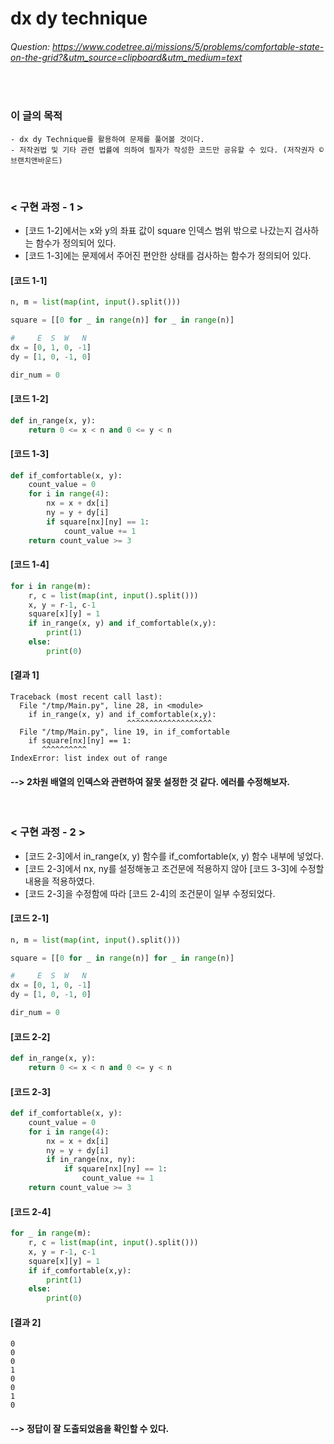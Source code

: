 # dx dy technique
###### Question: https://www.codetree.ai/missions/5/problems/comfortable-state-on-the-grid?&utm_source=clipboard&utm_medium=text
<br/>

### 이 글의 목적
    - dx dy Technique를 활용하여 문제를 풀어볼 것이다.
    - 저작권법 및 기타 관련 법률에 의하여 필자가 작성한 코드만 공유할 수 있다. (저작권자 © 브랜치앤바운드)
<br/>

### < 구현 과정 - 1 >
- [코드 1-2]에서는 x와 y의 좌표 값이 square 인덱스 범위 밖으로 나갔는지 검사하는 함수가 정의되어 있다.
- [코드 1-3]에는 문제에서 주어진 편안한 상태를 검사하는 함수가 정의되어 있다. 
#### [코드 1-1]
```python
n, m = list(map(int, input().split()))

square = [[0 for _ in range(n)] for _ in range(n)]

#     E  S  W   N
dx = [0, 1, 0, -1]
dy = [1, 0, -1, 0]

dir_num = 0
```
#### [코드 1-2]
```python
def in_range(x, y):
    return 0 <= x < n and 0 <= y < n
```
#### [코드 1-3]
```python
def if_comfortable(x, y):
    count_value = 0
    for i in range(4):
        nx = x + dx[i]
        ny = y + dy[i]
        if square[nx][ny] == 1:
            count_value += 1
    return count_value >= 3
```
#### [코드 1-4]
```python
for i in range(m):
    r, c = list(map(int, input().split()))
    x, y = r-1, c-1
    square[x][y] = 1
    if in_range(x, y) and if_comfortable(x,y):
        print(1)
    else:
        print(0) 
```
#### [결과 1]
```plaintext
Traceback (most recent call last):
  File "/tmp/Main.py", line 28, in <module>
    if in_range(x, y) and if_comfortable(x,y):
                          ^^^^^^^^^^^^^^^^^^^
  File "/tmp/Main.py", line 19, in if_comfortable
    if square[nx][ny] == 1:
       ^^^^^^^^^^
IndexError: list index out of range
```
#### --> 2차원 배열의 인덱스와 관련하여 잘못 설정한 것 같다. 에러를 수정해보자.
<br/>

### < 구현 과정 - 2 >
- [코드 2-3]에서 in_range(x, y) 함수를 if_comfortable(x, y) 함수 내부에 넣었다.
- [코드 2-3]에서 nx, ny를 설정해놓고 조건문에 적용하지 않아 [코드 3-3]에 수정할 내용을 적용하였다.
- [코드 2-3]을 수정함에 따라 [코드 2-4]의 조건문이 일부 수정되었다.
#### [코드 2-1]
```python
n, m = list(map(int, input().split()))

square = [[0 for _ in range(n)] for _ in range(n)]

#     E  S  W   N
dx = [0, 1, 0, -1]
dy = [1, 0, -1, 0]

dir_num = 0
```
#### [코드 2-2]
```python
def in_range(x, y):
    return 0 <= x < n and 0 <= y < n
```
#### [코드 2-3]
```python
def if_comfortable(x, y):
    count_value = 0
    for i in range(4):
        nx = x + dx[i]
        ny = y + dy[i]
        if in_range(nx, ny):
            if square[nx][ny] == 1:
                count_value += 1
    return count_value >= 3
```
#### [코드 2-4]
```python
for _ in range(m):
    r, c = list(map(int, input().split()))
    x, y = r-1, c-1
    square[x][y] = 1
    if if_comfortable(x,y):
        print(1)
    else:
        print(0) 
```
#### [결과 2]
```plaintext
0
0
0
1
0
0
1
0
```
#### --> 정답이 잘 도출되었음을 확인할 수 있다.
